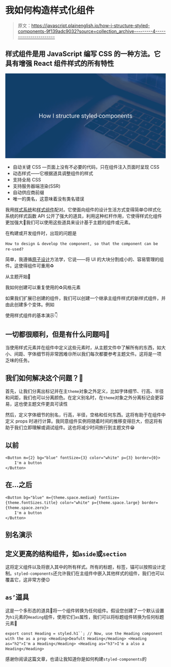 # 我如何构造样式化组件

> 原文：<https://javascript.plainenglish.io/how-i-structure-styled-components-9f139adc9032?source=collection_archive---------4----------------------->

## 样式组件是用 JavaScript 编写 CSS 的一种方法。它具有增强 React 组件样式的所有特性

![](img/a07a4d66df59b2cb417ba3621b6c9e6b.png)

*   自动关键 CSS —页面上没有不必要的代码，只在组件注入页面时呈现 CSS
*   动态样式——它根据道具调整组件的样式
*   支持全局 CSS
*   支持服务器端渲染(SSR)
*   自动供应商前缀
*   唯一的类名，这意味着没有类名错误

我用[样式系统](https://styled-system.com/)和[样式组件](https://styled-components.com/)配对。它使面向组件的设计生活方式变得简单😊样式化系统的样式函数 API 公开了强大的道具，利用这种杠杆作用，它使得样式化组件更加强大💪我们可以使用这些道具来设计基于主题的组件或元素。

在构建或开发组件时，出现的问题是

`How to design & develop the component, so that the component can be re-used?`

简单，我遵循[原子设计](https://bradfrost.com/blog/post/atomic-web-design/)方法学，它说——将 UI 的大块分割成小的、容易管理的组件。这使得组件可重用♻️

从主题开始🌈

我如何创建可以重复使用的♻️风格元素

如果我们扩展已创建的组件，我们可以创建一个继承主组件样式的新样式组件，并由此创建多个变体。例如

使用样式组件的基本演示👇

## 一切都很顺利，但是有什么问题吗🤔

当使用样式元素并在组件中定义这些元素时，从主题文件中了解所有的东西，如大小、间距、字体细节将非常困难😢所以我们每次都要参考主题文件。这将是一项乏味的任务。

## 我们如何解决这个问题？🤔

首先，让我们分离出标记并在主`theme`对象之外定义，比如字体细节、行高、半径和间距，我们也可以分离颜色。在定义别名时，在`theme`对象之外分离标记会更容易，这也使主题文件更具可读性

然后，定义字体细节的别名，行高，半径，空格和任何东西。这将有助于在组件中定义 props 时进行计算。我同意组件实例将随着时间的推移变得巨大，但这将有助于我们立即理解或调试组件。这也将减少时间旅行到主题文件😁

## 以前

```
<Button m={2} bg="blue" fontSize={3} color="white" p={3} border={0}>
    I'm a button
</Button>
```

## 在...之后

```
<Button bg="blue" m={theme.space.medium} fontSize={theme.fontSizes.title} color="white" p={theme.space.large} border={theme.space.zero}>
    I'm a button
</Button>
```

## 别名演示

## 定义更高的结构组件，如`aside`或`section`

这将定义组件以及将嵌入其中的所有样式。所有的标题，标签，锚可以按照设计定制。`styled-components`还允许我们在主组件中嵌入其他样式的组件，我们也可以覆盖它，这非常方便😉

## `as’`道具

这是一个多形态的道具💪将一个组件转换为任何组件。假设您创建了一个默认设置为`h1`元素的`Heading`组件，使用它们`as`属性，我们可以将标题组件转换为任何标题元素🤯

```
export const Heading = styled.h1``; // Now, use the Heading component with the as a prop <Heading>Deafult Heading</Heading> <Heading as="h2">I'm a Heading</Heading> <Heading as="h3">I'm a also a Heading</Heading>
```

感谢你阅读这篇文章，也请让我知道你是如何构建`styled-components`的